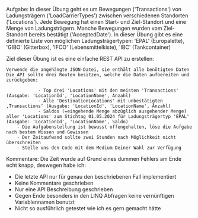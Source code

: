 Aufgabe:
In dieser Übung geht es um Bewegungen ('Transactions') von Ladungsträgern ('LoadCarrierTypes') zwischen verschiedenen Standorten ('Locations'). Jede Bewegung hat einen Start- und Ziel-Standort und eine Menge von Ladungsträgern. Manche Bewegungen wurden vom Ziel-Standort bereits bestätigt ('AcceptedDate'). In dieser Übung gibt es eine definierte Liste von möglichen Ladungsträgertypen: 'EPAL' (Europalette), 'GIBO' (Gitterbox), 'IFCO' (Lebensmittelkiste), 'IBC' (Tankcontainer)
 
Ziel dieser Übung ist es eine einfache REST API zu erstellen:

    Verwende die angehängte JSON-Datei, sie enthält alle benötigten Daten
    Die API sollte drei Routen besitzen, welche die Daten aufbereiten und zurückgeben:

                - Top drei 'Locations' mit den meisten 'Transactions' (Ausgabe: 'LocationId', 'LocationName', Anzahl)
                - Alle 'DestinationLocations' mit unbestätigten ‚Transactions‘ (Ausgabe: 'LocationId', 'LocationName', Anzahl)
                - Saldos (=eingehende Menge abzüglich ausgehender Menge) aller 'Locations' zum Stichtag 01.05.2024 für Ladungsträgertyp 'EPAL' (Ausgabe: 'LocationId', 'LocationName', Saldo)
        - Die Aufgabenstellung ist bewusst offengehalten, löse die Aufgabe nach bestem Wissen und Gewissen
        - Der Zeitaufwand sollte zwei Stunden nach Möglichkeit nicht überschreiten
        - Stelle uns den Code mit dem Medium Deiner Wahl zur Verfügung

Kommentare:
Die Zeit wurde auf Grund eines dummen Fehlers am Ende echt knapp, deswegen habe ich:
- Die letzte API nur für genau den beschriebenen Fall implementiert
- Keine Kommentare geschrieben
- Nur eine API Beschreibung geschrieben
- Gegen Ende besonders in den LINQ Abfragen keine vernünftigen Variablennamen benutzt
- Nicht so ausführlich getestet wie ich es gern gemacht hätte
